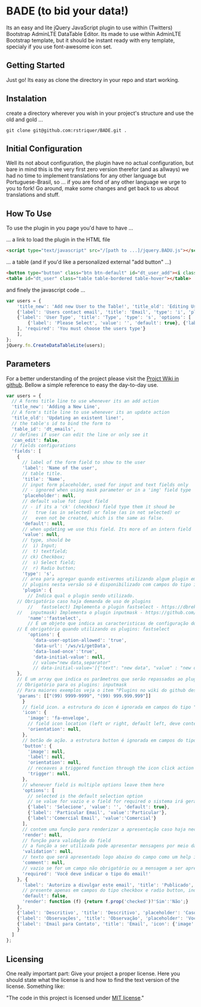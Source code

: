 # BADE (to bid your data!)

Its an easy and lite jQuery JavaScript plugin to use within 
(Twitters) Bootstrap AdminLTE DataTable Editor. Its made to use
within AdminLTE Bootstrap template, but it should be instant ready
with eny template, specialy if you use font-awesome icon set.

## Getting Started

Just go! Its easy as clone the directory in your repo and start working.

## Instalation

create a directory wherever you wish in your project's structure and use the old and gold ...

```shell
git clone git@github.com:rstriquer/BADE.git .
```

## Initial Configuration

Well its not about configuration, the plugin have no actual configuration,
but bare in mind this is the very first zero version therefor (and as allways)
we had no time to implement translations for any other language but 
Portuguese-Brasil, so ... if you are fond of any other language we urge to you
to fork! Go around, make some changes and get back to us about translations
and stuff.

## How To Use

To use the plugin in you page you'd have to have ...

... a link to load the plugin in the HTML file

```html
<script type="text/javascript" src="/[path to ...]/jquery.BADU.js"></script>
```

... a table (and if you'd like a personalized external "add button" ...)
```html
<button type="button" class="btn btn-default" id="dt_user_add"><i class="fa fa-plus"></i></button> System Users:<br />
<table id="dt_user" class="table table-bordered table-hover"></table>
```

and finely the javascript code ...
```javascript
var users = {
	'title_new': 'Add new User to the Table!', 'title_old': 'Editing Users Data!', 'table_id': 'dt_users','fields': [
	{'label': 'Users contact email', 'title': 'Email', 'type': 'i', 'placeholder': 'A valid personal email.', 'required': 'You must provide an email.'},
	{'label': 'User Type', 'title': 'Type', 'type': 's', 'options': [
		{'label': 'Please Select', 'value': '', 'default': true}, {'label': 'Operator', 'value': 'operator'}, {'label': 'Administrator', 'value': 'admin'},
	], 'required': 'You must choose the users type'}
	],
};
jQuery.fn.CreateDataTableLite(users);
```

## Parameters

For a better understanding of the project please visit the [Projct Wiki in github](https://github.com/rstriquer/BADE/wiki).
Bellow a simple reference to easy the day-to-day use.

```javascript
var users = {
  // A forms title line to use whenever its an add action
  'title_new': 'Adding a New Line', 
  // A form's title line to use whenever its an update action
  'title_old': 'Updating an existent line!',
  // the table's id to bind the form to
  'table_id': 'dt_emails',
  // defines if user can edit the line or only see it
  'can_edit': false,
  // fields configurations
  'fields': [
    {
      // label of the form field to show to the user
      'label': 'Name of the user',
      // table title.
      'title': 'Name',
      // input form placeholder, used for input and text fields only
      // - ignored when using mask parameter or in a 'img' field type
      'placeholder': null,
      // default value fot input field
      // - if its a 'ck' (checkbox) field type them it shoud be 
      //   true (as in selected) or false (as in not selected) or 
      //   even not be created, which is the same as false.
      'default': null,
      // when updating we use this field. Its more of an intern field
      'value': null,
      // type, should be 
      //  i) Input;
      //  t) textfield;
      // ck) Checkbox;
      //  s) Select field;
      //  r) Radio button;
      'type': 's',
      // area para agregar quando estivermos utilizando algum plugin em conjunto com o campo
      // plugins nesta versão só é disponibilizado com campos do tipo input
      'plugin': {
        // Indica qual o plugin sendo utilizado.
	// Obrigatório caso haja demanda de uso de plugins
        //   fastselect) Implementa o plugin fastselect - https://dbrekalo.github.io/fastselect/
	//   inputmask) Implementa o plugin inputmask - https://github.com/RobinHerbots/jquery.inputmask/
        'name':'fastselect',
        // É um objeto que indica as caracteristicas de configuração do plugin, cada um tem a sua característica
	// É obrigatório quando utilizando os plugins: fastselect
        'options': {
          'data-user-option-allowed': 'true',
          'data-url': '/ws/v1/getData',
          'data-load-once':'true',
          'data-initial-value': null,
          // value="new data,separator"
          // data-initial-value='[{"text": "new data", "value" : "new data"}, {"text": "separator", "value" : "separator"}]'
	},
	// É um array que indica os parâmetros que serão repassados ao plugin
	// Obrigatório para os plugins: inputmask
	// Para maiores exemplos veja o item "Plugins no wiki do github deste projeto"
	'params': [["(99) 9999-9999", "(99) 999.999.999"]]
      }
      // field icon. a estrutura do icon é ignorada em campos do tipo "select"
      'icon': {
        'image': 'fa-envelope',
        // field icon location (left or right, default left, deve conter apenas 'l' ou 'r' para representar a orientação)
        'orientation': null,
      },
      // botão de ação. a estrutura button é ignorada em campos do tipo "select"
      'button': {
        'image': null,
        'label': null,
        'orientation': null,
        // receaves a triggered function through the icon click action
        'trigger': null,
      },
      // whenever field is multiple options leave them here
      'options': [
        // selected is the default selection option
        // se value for vazio e o field for required o sistema irá gerar um erro de falta de preenchimento quando estiver sendo avaliado
        {'label': 'Selecione', 'value': '', 'default': true},
        {'label': 'Particular Email', 'value':'Particular'},
        {'label':'Comercial Email', 'value':'Comercial'}
      ],
      // contem uma função para renderizar a apresentação caso haja necessidade
      'render': null,
      // função para validação do field
      // a função a ser utilizada pode apresentar mensagens por meio da funcioalidade confirm ou alert, mas sempre deve retornar apenas verdadeiro ou falso.
      'validation': null,
      // texto que será apresentado logo abaixo do campo como um help inline do mesmo.
      'comment': null,
      // vazio se for um campo não obrigatório ou a mensagem a ser apresentada ao usuário caso seja um campo obrigatório
      'required': 'Você deve indicar o tipo do email!'
    }, {
      'label': 'Autorizo a divulgar este email', 'title': 'Publicado', 'type': 'ck',
      // presente apenas em campos do tipo checkbox e radio button, indica se os mesmos devem ser ou não selecionados.
      'default': false,
      'render': function (f) {return f.prop('checked')?'Sim':'Não';}
    },
    {'label': 'Descritivo', 'title': 'Descritivo', 'placeholder': 'Caso queira pode indicar o nome descritivo do email', 'type': 'i'},
    {'label': 'Observações', 'title': 'Observação', 'placeholder': 'Você pode deixar observações como email para avisos', 'type': 'i'},
    {'label': 'Email para Contato', 'title': 'Email', 'icon': {'image': 'fa-envelope'}, 'type': 'i', 'required': 'You must provide an email',
    }
  ]
};
```

## Licensing

One really important part: Give your project a proper license. Here you should
state what the license is and how to find the text version of the license.
Something like:

"The code in this project is licensed under [MIT license](https://github.com/rstriquer/BADE/blob/master/LICENSE)."
